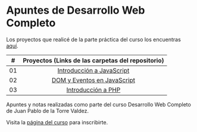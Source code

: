 # Apuntes de Desarrollo Web Completo

Los proyectos que realicé de la parte práctica del curso los encuentras [aquí](https://github.com/sebasgrandes/projects-js-modern/).

|  #  |                                      Proyectos (Links de las carpetas del repositorio)                                      |
| :-: | :-------------------------------------------------------------------------------------------------------------------------: |
| 01  |   [Introducción a JavaScript](https://github.com/sebasgrandes/apuntes-dwc/tree/main/apuntes/01-intro-javascript-dwc-main)   |
| 02  | [DOM y Eventos en JavaScript](https://github.com/sebasgrandes/apuntes-dwc/tree/main/apuntes/02-dom-eventos-javascript-main) |
| 03  |            [Introducción a PHP](https://github.com/sebasgrandes/apuntes-dwc/tree/main/apuntes/03-intro-php-main)            |

Apuntes y notas realizadas como parte del curso Desarrollo Web Completo de Juan Pablo de la Torre Valdez.

Visita la [página del curso](https://www.udemy.com/course/desarrollo-web-completo-con-html5-css3-js-php-y-mysql/?kw=desarr&src=sac/) para inscribirte.

